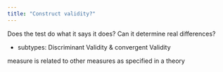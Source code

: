 ```yaml
---
title: "Construct validity?"
---
```

Does the test do what it says it does? Can it determine real differences?

- subtypes: Discriminant Validity &amp; convergent Validity

measure is related to other measures as specified in a theory


